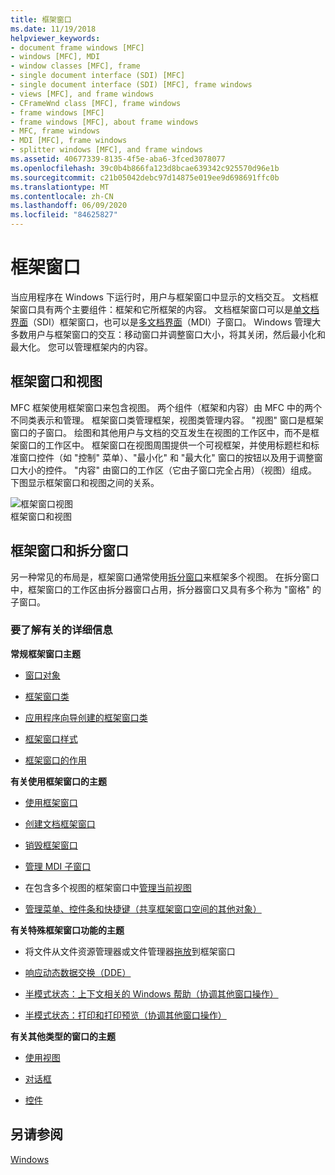 ```yaml
---
title: 框架窗口
ms.date: 11/19/2018
helpviewer_keywords:
- document frame windows [MFC]
- windows [MFC], MDI
- window classes [MFC], frame
- single document interface (SDI) [MFC]
- single document interface (SDI) [MFC], frame windows
- views [MFC], and frame windows
- CFrameWnd class [MFC], frame windows
- frame windows [MFC]
- frame windows [MFC], about frame windows
- MFC, frame windows
- MDI [MFC], frame windows
- splitter windows [MFC], and frame windows
ms.assetid: 40677339-8135-4f5e-aba6-3fced3078077
ms.openlocfilehash: 39c0b4b866fa123d8bcae639342c925570d96e1b
ms.sourcegitcommit: c21b05042debc97d14875e019ee9d698691ffc0b
ms.translationtype: MT
ms.contentlocale: zh-CN
ms.lasthandoff: 06/09/2020
ms.locfileid: "84625827"
---
```

# <a name="frame-windows"></a>框架窗口

当应用程序在 Windows 下运行时，用户与框架窗口中显示的文档交互。 文档框架窗口具有两个主要组件：框架和它所框架的内容。 文档框架窗口可以是[单文档界面](sdi-and-mdi.md)（SDI）框架窗口，也可以是[多文档界面](sdi-and-mdi.md)（MDI）子窗口。 Windows 管理大多数用户与框架窗口的交互：移动窗口并调整窗口大小，将其关闭，然后最小化和最大化。 您可以管理框架内的内容。

## <a name="frame-windows-and-views"></a>框架窗口和视图

MFC 框架使用框架窗口来包含视图。 两个组件（框架和内容）由 MFC 中的两个不同类表示和管理。 框架窗口类管理框架，视图类管理内容。 "视图" 窗口是框架窗口的子窗口。 绘图和其他用户与文档的交互发生在视图的工作区中，而不是框架窗口的工作区中。 框架窗口在视图周围提供一个可视框架，并使用标题栏和标准窗口控件（如 "控制" 菜单）、"最小化" 和 "最大化" 窗口的按钮以及用于调整窗口大小的控件。 "内容" 由窗口的工作区（它由子窗口完全占用）（视图）组成。 下图显示框架窗口和视图之间的关系。

![框架窗口视图](../mfc/media/vc37fx1.gif "框架窗口视图") <br/>
框架窗口和视图

## <a name="frame-windows-and-splitter-windows"></a>框架窗口和拆分窗口

另一种常见的布局是，框架窗口通常使用[拆分窗口](multiple-document-types-views-and-frame-windows.md)来框架多个视图。 在拆分窗口中，框架窗口的工作区由拆分器窗口占用，拆分器窗口又具有多个称为 "窗格" 的子窗口。

### <a name="what-do-you-want-to-know-more-about"></a>要了解有关的详细信息

**常规框架窗口主题**

- [窗口对象](window-objects.md)

- [框架窗口类](frame-window-classes.md)

- [应用程序向导创建的框架窗口类](frame-window-classes-created-by-the-application-wizard.md)

- [框架窗口样式](frame-window-styles-cpp.md)

- [框架窗口的作用](what-frame-windows-do.md)

**有关使用框架窗口的主题**

- [使用框架窗口](using-frame-windows.md)

- [创建文档框架窗口](creating-document-frame-windows.md)

- [销毁框架窗口](destroying-frame-windows.md)

- [管理 MDI 子窗口](managing-mdi-child-windows.md)

- 在包含多个视图的框架窗口中[管理当前视图](managing-the-current-view.md)

- [管理菜单、控件条和快捷键（共享框架窗口空间的其他对象）](managing-menus-control-bars-and-accelerators.md)

**有关特殊框架窗口功能的主题**

- 将文件从文件资源管理器或文件管理器[拖放](dragging-and-dropping-files-in-a-frame-window.md)到框架窗口

- [响应动态数据交换（DDE）](responding-to-dynamic-data-exchange-dde.md)

- [半模式状态：上下文相关的 Windows 帮助（协调其他窗口操作）](orchestrating-other-window-actions.md)

- [半模式状态：打印和打印预览（协调其他窗口操作）](orchestrating-other-window-actions.md)

**有关其他类型的窗口的主题**

- [使用视图](using-views.md)

- [对话框](dialog-boxes.md)

- [控件](controls-mfc.md)

## <a name="see-also"></a>另请参阅

[Windows](windows.md)
